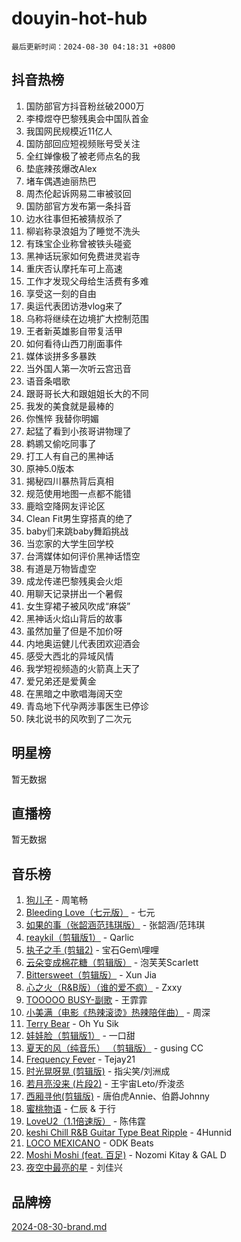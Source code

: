 # douyin-hot-hub

`最后更新时间：2024-08-30 04:18:31 +0800`

## 抖音热榜

1. 国防部官方抖音粉丝破2000万
1. 李樟煜夺巴黎残奥会中国队首金
1. 我国网民规模近11亿人
1. 国防部回应短视频账号受关注
1. 全红婵像极了被老师点名的我
1. 垫底辣孩爆改Alex
1. 堵车偶遇迪丽热巴
1. 周杰伦起诉网易二审被驳回
1. 国防部官方发布第一条抖音
1. 边水往事但拓被猜叔杀了
1. 柳岩称录浪姐为了睡觉不洗头
1. 有珠宝企业称曾被铁头碰瓷
1. 黑神话玩家如何免费进灵岩寺
1. 重庆否认摩托车可上高速
1. 工作才发现父母给生活费有多难
1. 享受这一刻的自由
1. 奥运代表团访港vlog来了
1. 乌称将继续在边境扩大控制范围
1. 王者新英雄影自带复活甲
1. 如何看待山西刀削面事件
1. 媒体谈拼多多暴跌
1. 当外国人第一次听云宫迅音
1. 语音条唱歌
1. 跟哥哥长大和跟姐姐长大的不同
1. 我发的美食就是最棒的
1. 你憔悴 我替你明媚
1. 起猛了看到小孩哥讲物理了
1. 鹈鹕又偷吃同事了
1. 打工人有自己的黑神话
1. 原神5.0版本
1. 揭秘四川暴热背后真相
1. 规范使用地图一点都不能错
1. 鹿晗空降网友评论区
1. Clean Fit男生穿搭真的绝了
1. baby们来跳baby舞蹈挑战
1. 当恋家的大学生回学校
1. 台湾媒体如何评价黑神话悟空
1. 有道是万物皆虚空
1. 成龙传递巴黎残奥会火炬
1. 用聊天记录拼出一个暑假
1. 女生穿裙子被风吹成“麻袋”
1. 黑神话火焰山背后的故事
1. 虽然加量了但是不加价呀
1. 内地奥运健儿代表团欢迎酒会
1. 感受大西北的异域风情
1. 我学短视频造的火箭真上天了
1. 爱兄弟还是爱黄金
1. 在黑暗之中歌唱海阔天空
1. 青岛地下代孕两涉事医生已停诊
1. 陕北说书的风吹到了二次元

## 明星榜

暂无数据

## 直播榜

暂无数据

## 音乐榜

1. [狗儿子](https://sf5-hl-cdn-tos.douyinstatic.com/obj/tos-cn-ve-2774/osvuItF7HhQ8nfz5BHDCMbu5ZOmgxBGtmcEpfn) - 周笔畅
1. [Bleeding Love（七元版）](https://sf5-hl-cdn-tos.douyinstatic.com/obj/tos-cn-ve-2774/oEgC9eZFHQ1MfSRnrfkzFp8AayDWqAQMABBgUs) - 七元
1. [如果的事（张韶涵范玮琪版）](https://sf5-hl-cdn-tos.douyinstatic.com/obj/tos-cn-ve-2774/owI7MDDyzHddFIDNOFiTf8qYP1fafEiAgmjsCv) - 张韶涵/范玮琪
1. [reaykil（剪辑版1）](https://sf5-hl-cdn-tos.douyinstatic.com/obj/tos-cn-ve-2774/osSIWpEdiiBoAWKQMsIBhmw1wUEJn5z20ANfA9) - Qarlic
1. [执子之手 (剪辑2)](https://sf3-cdn-tos.douyinstatic.com/obj/tos-cn-ve-2774/oUoZLQjCc31XzqsBnBQUNgeKtYPBcgbFDwtfcu) - 宝石Gem\哩哩
1. [云朵变成棉花糖（剪辑版）](https://sf3-cdn-tos.douyinstatic.com/obj/tos-cn-ve-2774/o8LC84GQLALFfXeyJmh8KE61byVQYMMeAZLfEI) - 泡芙芙Scarlett
1. [Bittersweet（剪辑版）](https://sf5-hl-cdn-tos.douyinstatic.com/obj/tos-cn-ve-2774/oIR5xcAceFQosUeHXGzNQpCesIBELaANA2RYoJ) - Xun Jia
1. [心之火（R&B版）（谁的爱不疯）](https://sf3-cdn-tos.douyinstatic.com/obj/tos-cn-ve-2774/okemkEDaIBBE3OosftCgMxlFkLQZRw37t36ZQv) - Zxxy
1. [TOOOOO BUSY-副歌](https://sf5-hl-cdn-tos.douyinstatic.com/obj/tos-cn-ve-2774/o0fmjGZetNDjSM5EimFs2QlzBg30YgByJMRQrC) - 王霏霏
1. [小美满（电影《热辣滚烫》热辣陪伴曲）](https://sf5-hl-cdn-tos.douyinstatic.com/obj/tos-cn-ve-2774/o0GAn2lSgfZIDUgtevCGDQYnFg4CwnrBaxbTZL) - 周深
1. [Terry Bear](https://sf5-hl-cdn-tos.douyinstatic.com/obj/tos-cn-ve-2774/oY98zQoBzAv3LMriiCP1nBInWAHWfS2wisMjSc) - Oh Yu Sik
1. [娃娃脸（剪辑版1）](https://sf3-cdn-tos.douyinstatic.com/obj/tos-cn-ve-2774/oIimSCgQoNUePTAZ1Ba7TeADY4KetGYsVFeaaB) - 一口甜
1. [夏天的风（纯音乐） （剪辑版）](https://sf3-cdn-tos.douyinstatic.com/obj/tos-cn-ve-2774/oUzLjBZZFQAoNRmGokEeD5zfQCObp6UeFAnTa6) - gusing CC
1. [Frequency Fever](https://sf5-hl-cdn-tos.douyinstatic.com/obj/tos-cn-ve-2774/os94PCgvfCQSGh1ogDZmrFB6eEACFtZXwHEYHh) - Tejay21
1. [时光晃呀晃 (剪辑版)](https://sf3-cdn-tos.douyinstatic.com/obj/tos-cn-ve-2774/o8ACeQem3gwI1x3GIYGAfKG0LJebKFRJDwRwyW) - 指尖笑/刘洲成
1. [若月亮没来 (片段2)](https://sf6-cdn-tos.douyinstatic.com/obj/tos-cn-ve-2774/ocQavLLjkCOeDxGyYeIMGgNAIwJ0QXE1Ve3Fzv) - 王宇宙Leto/乔浚丞
1. [西厢寻他(剪辑版)](https://sf5-hl-cdn-tos.douyinstatic.com/obj/tos-cn-ve-2774/oUsAVfAQKlRNxEv5qxvIB8o5qmIWUcXbzJKJhw) - 唐伯虎Annie、伯爵Johnny
1. [蜜桃物语](https://sf5-hl-cdn-tos.douyinstatic.com/obj/tos-cn-ve-2774/oIhOSCZtIACtYU4XQkngiW9kCBfVD1Fz9IYeqL) - 仁辰 & 于行
1. [LoveU2（1.1倍速版）](https://sf5-hl-cdn-tos.douyinstatic.com/obj/tos-cn-ve-2774/oQMeDffLaEmgMwgCOEMAFCI6INzoFPgWdD0rsa) - 陈伟霆
1. [keshi Chill R&B Guitar Type Beat Ripple](https://sf3-cdn-tos.douyinstatic.com/obj/tos-cn-ve-2774/okQIfmitAB3HpgZQo0YCEFEACcDhQngn0fkFIC) - 4Hunnid
1. [LOCO MEXICANO](https://sf5-hl-cdn-tos.douyinstatic.com/obj/tos-cn-ve-2774/owxVoxJorA4ILBfsMAjU6t7O1xW9w0tS7EYzh6) - ODK Beats
1. [Moshi Moshi (feat. 百足)](https://sf3-cdn-tos.douyinstatic.com/obj/tos-cn-ve-2774/ooJjIHi8hVoNioNtAOBBMJ13sqywJAGW1piyfb) - Nozomi Kitay & GAL D
1. [夜空中最亮的星](https://sf6-cdn-tos.douyinstatic.com/obj/tos-cn-ve-2774/o4IfgGwqqnFeXEMGaS8JBzJAdayAaCeoxqbjCD) - 刘佳兴

## 品牌榜

[2024-08-30-brand.md](2024-08-30-brand.md)
